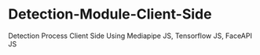 # Detection-Module-Client-Side
Detection Process Client Side Using Mediapipe JS, Tensorflow JS, FaceAPI JS

